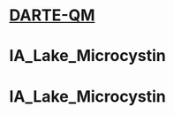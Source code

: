 # [DARTE-QM](https://schuyler-smith.github.io/DARTE-QM/)
# IA_Lake_Microcystin
# IA_Lake_Microcystin
